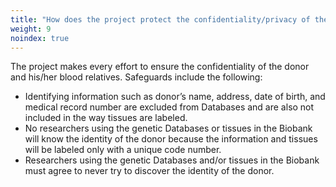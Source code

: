 ```yaml
---
title: "How does the project protect the confidentiality/privacy of the donor and blood relatives?"
weight: 9
noindex: true
---
```


The project makes every effort to ensure the confidentiality of the donor and his/her blood relatives. Safeguards include the following:

* Identifying information such as donor’s name, address, date of birth, and medical record number are excluded from Databases and are also not included in the way tissues are labeled.
* No researchers using the genetic Databases or tissues in the Biobank will know the identity of the donor because the information and tissues will be labeled only with a unique code number.
* Researchers using the genetic Databases and/or tissues in the Biobank must agree to never try to discover the identity of the donor.
